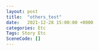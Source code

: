 ```yaml
---
layout: post
title:  "others_test"
date:   2021-12-28 15:00:00 +0000
categories: Etc
Tags: Story Etc
SceneCode: []
---
```

